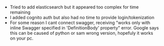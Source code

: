 - Tried to add elasticsearch but it appeared too complex for time remaining
- I added cognito auth but also had no time to provide login/tokenization
- For some reason I cant connect swagger, receiving "works only with inline Swagger specified in 'DefinitionBody' property" error. Google says this can be caused of python or sam wrong version, hopefuly it works on your pc.